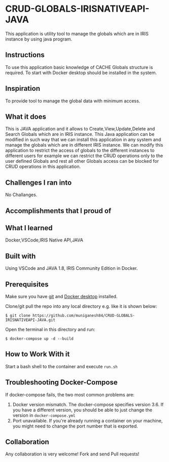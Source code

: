 # CRUD-GLOBALS-IRISNATIVEAPI-JAVA
This application is utility tool to manage the globals which are in IRIS instance by using java program.

## Instructions
 To use this application basic knowledge of CACHE Globals structure is required.
 To start with Docker desktop should be installed in the system.

## Inspiration
To provide tool to manage the global data with minimum access.

## What it does
This is JAVA application and it allows to Create,View,Update,Delete and Search Globals which are in IRIS instance. This Java application can be modified in such way that we can install this application in any system and manage the globals which are in different IRIS instance. We can modify this application to restrict the access of globals to the different instances to different users for example we can restrict the CRUD operations only to the user defined Globals and rest all other Globals access can be blocked for CRUD operations in this application.

## Challenges I ran into
No Challanges.

## Accomplishments that I proud of

## What I learned
Docker,VSCode,IRIS Native API,JAVA

## Built with
Using VSCode and JAVA 1.8, IRIS Community Edition in Docker.

## Prerequisites
Make sure you have [git](https://git-scm.com/book/en/v2/Getting-Started-Installing-Git) and [Docker desktop](https://www.docker.com/products/docker-desktop) installed.


Clone/git pull the repo into any local directory e.g. like it is shown below:

```
$ git clone https://github.com/muniganesh84/CRUD-GLOBALS-IRISNATIVEAPI-JAVA.git
```

Open the terminal in this directory and run:

```
$ docker-compose up -d --build
```

## How to Work With it

Start a bash shell to the container and execute `run.sh`


## Troubleshooting Docker-Compose

If docker-compose fails, the two most common problems are:

1. Docker version mismatch.  The docker-compose specifies version 3.6. If you have a different version, you should be able to just change the version in `docker-compose.yml`
2. Port unavailable.  If you're already running a container on your machine, you might need to change the port number that is exported.

## Collaboration 
Any collaboration is very welcome! Fork and send Pull requests!
